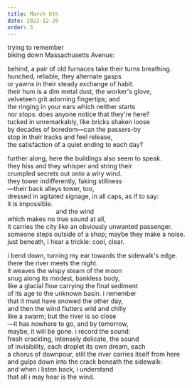 ```yaml
---
title: March 6th
date: 2022-12-26
order: 3
---
```


trying to remember  
biking down Massachusetts Avenue:

behind, a pair of old furnaces take their turns breathing.  
hunched, reliable, they alternate gasps  
or yawns in their steady exchange of habit.  
their hum is a dim metal dust, the worker's glove,  
velveteen grit adorning fingertips; and  
the ringing in your ears which neither starts  
nor stops. does anyone notice that they're here?  
tucked in unremarkably, like bricks shaken loose  
by decades of boredom—can the passers-by  
stop in their tracks and feel release,  
the satisfaction of a quiet ending to each day?

further along, here the buildings also seem to speak.  
they hiss and they whisper and string their  
crumpled secrets out onto a wiry wind.  
they tower indifferently, faking stillness  
—their back alleys tower, too,  
dressed in agitated signage, in all caps, as if to say:  
it is impossible.  
&emsp;&emsp;&emsp;&emsp;&emsp;&emsp;&emsp;&ensp;
                    and the wind  
which makes no true sound at all,  
it carries the city like an obviously unwanted passenger.  
someone steps outside of a shop; maybe they make a noise.  
just beneath, i hear a trickle: cool, clear.

i bend down, turning my ear towards the sidewalk's edge.  
there the river meets the night.  
it weaves the wispy steam of the moon  
snug along its modest, bankless body,  
like a glacial flow carrying the final sediment  
of its age to the unknown basin. i remember  
that it must have snowed the other day,  
and then the wind flutters wild and chilly  
like a swarm; but the river is so close  
—it has nowhere to go, and by tomorrow,  
maybe, it will be gone. i record the sound:  
fresh crackling, intensely delicate, the sound  
of invisibility, each droplet its own dream, each  
a chorus of downpour, still the river carries itself from here  
and gulps down into the crack beneath the sidewalk:  
and when i listen back, i understand  
that all i may hear is the wind.

